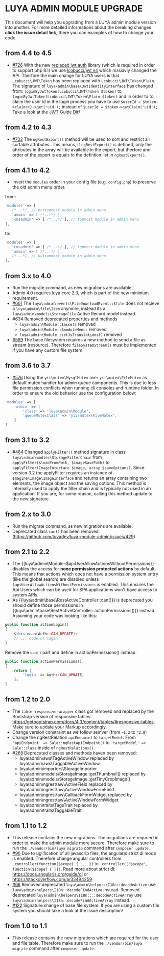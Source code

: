 # LUYA ADMIN MODULE UPGRADE

This document will help you upgrading from a LUYA admin module version into another. For more detailed informations about the breaking changes **click the issue detail link**, there you can examples of how to change your code.

## from 4.4 to 4.5

+ [#726](https://github.com/luyadev/luya-module-admin/pull/726) With the new [replaced jwt auth](https://github.com/bizley/yii2-jwt) library (which is required in order to support php 8.1) we use [lcobucci/jwt v4](https://github.com/lcobucci/jwt/releases/tag/4.0.0) which massivly changed the API. Therfore the main change for LUYA users is that `Lcobucci\JWT\Token` has been replaced with `Lcobucci\JWT\Token\Plain`. The signature of `luya\admin\base\JwtIdentityInterface` has changed from: `loginByJwtToken(Lcobucci\JWT\Token $token)` to `loginByJwtToken(Lcobucci\JWT\Token\Plain $token)` and in order to to claim the user id in the login process you have to use `$userId = $token->claims()->get('uid');` instead of `$userId = $token->getClaim('uid');`. Take a look at the [JWT Guide Diff](https://github.com/luyadev/luya/commit/74118e94ac4130226b925f6d2312a028287418c0)

## from 4.2 to 4.3

+ [#702](https://github.com/luyadev/luya-module-admin/pull/702) The `ngRestExport()` method will be used to sort and restrict all sortable attributes. This means, if `ngRestExport()` is defined, only the attributes in the array will be available in the export, but therfore and order of the export is equals to the defintion list in `ngRestExport()`. 

## from 4.1 to 4.2

+ Invert the `modules` order in your config file (e.g. `config.php`) to preserve the old admin menu order.

from:
```php
'modules' => [
   /*...*/, // bottommost module in admin menu
   'admin' => [ /*...*/ ],
   'cmsadmin' => [ /*...*/ ], // topmost module in admin menu
],
```
to:
```php
'modules' => [
   'cmsadmin' => [ /*...*/ ], // topmost module in admin menu
   'admin' => [ /*...*/ ],
   /*...*/, // bottommost module in admin menu
],
```

## from 3.x to 4.0

+ Run the migrate command, as new migrations are available.
+ Admin 4.0 requires luya core 2.0, which is part of the new minimum requirement.
+ [#601](https://github.com/luyadev/luya-module-admin/issues/601) The `luya\admin\events\FileDownloadEvent::$file` does not recieve a `luya\admin\file\Item` anymore, instead its a `luya\admin\models\StorageFile` Active Record model instead.
+ [#634](https://github.com/luyadev/luya-module-admin/pull/634) Removed deprecated properties and methods
  - `luya\admin\Module::$assets` removed
  - `luya\admin\Module::$moduleMenus` removed
  - `luya\admin\Module::setJsTranslations()` removed
+ [#599](https://github.com/luyadev/luya-module-admin/issues/599) The base filesystem requires a new method to send a file as stream (resource). Therefore `fileSystemStream()` must be implemented if you have any custom file system.

## from 3.6 to 3.7

+ [#576](https://github.com/luyadev/luya-module-admin/pull/576) Using the `yii\mutex\MysqlMutex` over `yii\mutex\FileMutex` as default mutex handler for admin queue components. This is due to less file permission conflicts when running cli consoles and runtime folder. In order to ensure the old behavior use the configuration below:
```php
'modules' => [
    'admin' => [
        'class' => 'luya\admin\Module',
        'queueMutexClass' => 'yii\mutex\FileMutex',
    ]
]
```

## from 3.1 to 3.2

+ [#484](https://github.com/luyadev/luya-module-admin/pull/484) Changed `applyFilter()` method signature in class `luya\admin\modles\StorageFilterChain` from `applyFilter($loadFromPath, $imageSavePath)` to `applyFilter(ImageInterface $image, array $saveOptions)`. Since version 3.2 the applyFilter requires an instance of `Imagine\Image\ImageInterface` and returns an array containing two elements, the image object and the saving options. This method is internally used to apply the filter chain and is typically not used in an application. If you are, for some reason, calling this method update to the new signature.

## from 2.x to 3.0

+ Run the migrate command, as new migrations are available.
+ Deprecated class `can()` has been removed. (https://github.com/luyadev/luya-module-admin/issues/429)

## from 2.1 to 2.2

+ The {{luya\admin\Module::$apiUserAllowActionsWithoutPermissions}} disables the access for **none permission protected actions** by default. This means that actions which does not have a permission system entry (like the global search) are disabled unless `$apiUserAllowActionsWithoutPermissions` is enabled. This ensures the Api Users which can be used for SPA applications won't have access to system APIs.
+ As {{luya\admin\base\RestActiveController::can()}} is deprecated you should define those permissions in {{luya\admin\base\RestActiveController::actionPermissions()}} instead. Assuming your code was looking like this:
```php
public function actionLogin()
{
    $this->can(Auth::CAN_UPDATE);
    // ... code of login
}
```
Remove the `can()` part and define in actionPermissions() instead:

```php
public function actionPermissions()
{
    return [
        'login' => Auth::CAN_UPDATE,
    ];
}
```

## from 1.2 to 2.0

+ The `table-responsive-wrapper` class got removed and replaced by the Bootstrap version of responsive tables: https://getbootstrap.com/docs/4.3/content/tables/#responsive-tables. Make sure to update your Markup accordingly.
+ Change version constraint as we follow semver (from `~1.2` to `^2.0`)
+ Change the ngRestRelation `apiEndpoint` to `targetModel`. From `'apiEndpoint' => Sale::ngRestApiEndpoint()` to `'targetModel' => Sale::class` inside of `ngRestRelations()`.
+ [#268](https://github.com/luyadev/luya-module-admin/issues/268) Deprecated classes and methods haven been removed:
    + luya\admin\aws\TagActiveWindow replaced by luya\admin\aws\TaggableActiveWindow
    + luya\admin\importers\StorageImporter
    + luya\admin\models\StorageImage::getThumbnail() replaced by luya\admin\models\StorageImage::getTinyCropImage()
    + luya\admin\ngrest\aw\ActiveField replaced by luya\admin\ngrest\aw\ActiveWindowFormField
    + luya\admin\ngrest\aw\CallbackFormWidget replaced by luya\admin\ngrest\aw\ActiveWindowFormWidget
    + luya\admin\traits\TagsTrait replaced by luya\admin\traits\TaggableTrait

## from 1.1 to 1.2

+ This release contains the new migrations. The migrations are requried in order to make the admin module more secure. Therefore make sure to run the `./vendor/bin/luya migrate` command after `composer update`.
+ [#90](https://github.com/luyadev/luya-module-admin/issues/90) Due to uglification of all javascrip files, the angularjs strict di mode is enabled. Therefore change angular controllers from `.controller(function($scope) { ... })` to `.controller(['$scope', function($scope) { }])`. Read more about strict di: https://docs.angularjs.org/guide/di or https://stackoverflow.com/a/33494259 
+ [#69](https://github.com/luyadev/luya-module-admin/issues/69) Removed deprecated `luya\admin\helpers\I18n::decodeActive` use `luya\admin\helpers\I18n::decodeFindActive` instead. Removed deprecated `luya\admin\helpers\I18n::::decodeActiveArray` use `luya\admin\helpers\I18n::decodeFindActiveArray` instead.
+ [#122](https://github.com/luyadev/luya-module-admin/issues/122) Signature change of base file system. If you are using a custom file system you should take a look at the issue description!

## from 1.0 to 1.1

+ This release contains the new migrations which are required for the user and file table. Therefore make sure to run the `./vendor/bin/luya migrate` command after `composer update`.
